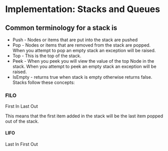 # Implementation: Stacks and Queues

## Common terminology for a stack is

  - Push - Nodes or items that are put into the stack are pushed
  - Pop - Nodes or items that are removed from the stack are popped. When you attempt to pop an empty stack an exception will be raised.
  - Top - This is the top of the stack.
  - Peek - When you peek you will view the value of the top Node in the stack. When you attempt to peek an empty stack an exception will be raised.
   - IsEmpty - returns true when stack is empty otherwise returns false.
  Stacks follow these concepts:

### FILO
First In Last Out

This means that the first item added in the stack will be the last item popped out of the stack.

#### LIFO
Last In First Out





